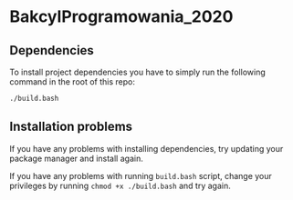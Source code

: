 # BakcylProgramowania_2020

## Dependencies
To install project dependencies you have to simply run the following command in the root of this repo:
```bash
./build.bash
```
## Installation problems
If you have any problems with installing dependencies, try updating your package manager and install again.

If you have any problems with running `build.bash` script, change your privileges by running `chmod +x ./build.bash` and try again.